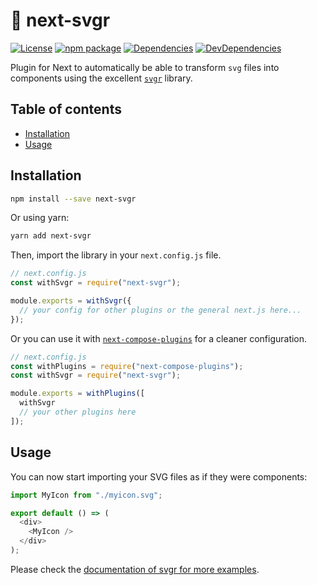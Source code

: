# :rocket: next-svgr

[![License](https://img.shields.io/npm/l/@svgr/core.svg)](https://github.com/smooth-code/svgr/blob/master/LICENSE)
[![npm package](https://img.shields.io/npm/v/next-svgr/latest.svg)](https://www.npmjs.com/package/next-svgr)
[![Dependencies](https://img.shields.io/david/anomen/next-svgr.svg)](https://david-dm.org/anomen/next-svgr)
[![DevDependencies](https://img.shields.io/david/dev/anomen/next-svgr.svg)](https://david-dm.org/anomen/next-svgr?type=dev)

Plugin for Next to automatically be able to transform `svg` files into components using the excellent [`svgr`](https://github.com/smooth-code/svgr) library.

## Table of contents

- [Installation](#installation)
- [Usage](#usage)

## Installation

```bash
npm install --save next-svgr
```

Or using yarn:

```bash
yarn add next-svgr
```

Then, import the library in your `next.config.js` file.

```js
// next.config.js
const withSvgr = require("next-svgr");

module.exports = withSvgr({
  // your config for other plugins or the general next.js here...
});
```

Or you can use it with [`next-compose-plugins`](https://github.com/cyrilwanner/next-compose-plugins) for a cleaner configuration.

```js
// next.config.js
const withPlugins = require("next-compose-plugins");
const withSvgr = require("next-svgr");

module.exports = withPlugins([
  withSvgr
  // your other plugins here
]);
```

## Usage

You can now start importing your SVG files as if they were components:

```js
import MyIcon from "./myicon.svg";

export default () => (
  <div>
    <MyIcon />
  </div>
);
```

Please check the [documentation of svgr for more examples](https://github.com/smooth-code/svgr).
